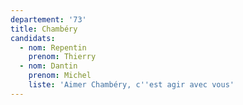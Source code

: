 ```yaml
---
departement: '73'
title: Chambéry
candidats:
  - nom: Repentin
    prenom: Thierry
  - nom: Dantin
    prenom: Michel
    liste: 'Aimer Chambéry, c''est agir avec vous'
---
```


